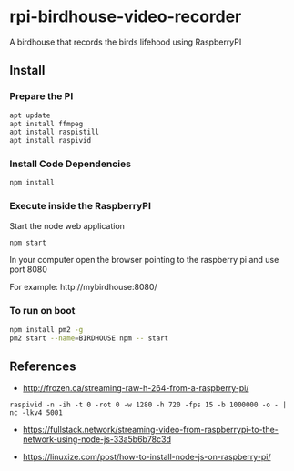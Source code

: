# rpi-birdhouse-video-recorder
A birdhouse that records the birds lifehood using RaspberryPI

## Install 

### Prepare the PI
```bash
apt update
apt install ffmpeg
apt install raspistill
apt install raspivid
```

### Install Code Dependencies
```bash
npm install
```

### Execute inside the RaspberryPI
Start the node web application
```bash
npm start
```

In your computer open the browser pointing to the raspberry pi and use port 8080

For example: http://mybirdhouse:8080/


### To run on boot
```bash
npm install pm2 -g
pm2 start --name=BIRDHOUSE npm -- start
```


## References
- http://frozen.ca/streaming-raw-h-264-from-a-raspberry-pi/
```
raspivid -n -ih -t 0 -rot 0 -w 1280 -h 720 -fps 15 -b 1000000 -o - | nc -lkv4 5001
```

- https://fullstack.network/streaming-video-from-raspberrypi-to-the-network-using-node-js-33a5b6b78c3d

- https://linuxize.com/post/how-to-install-node-js-on-raspberry-pi/